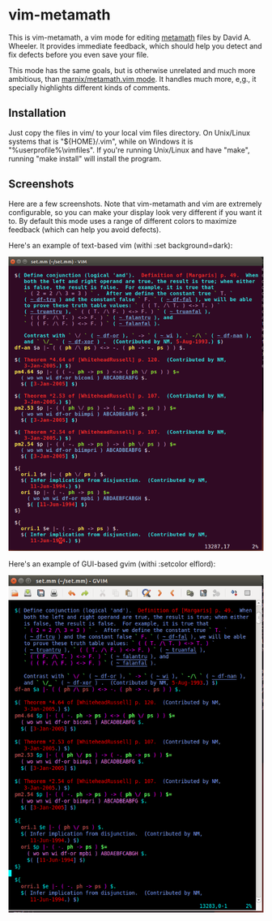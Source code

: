 # vim-metamath

This is vim-metamath, a vim mode for editing [metamath](http://metamath.org/)
files by David A. Wheeler.  It provides immediate feedback, which
should help you detect and fix defects before you even save your file.

This mode has the same goals, but is otherwise unrelated
and much more ambitious, than
[marnix/metamath.vim mode](https://github.com/marnix/metamath.vim).
It handles much more, e,g., it specially highlights different kinds of comments.

## Installation

Just copy the files in vim/ to your local vim files directory.
On Unix/Linux systems that is "${HOME}/.vim", while on
Windows it is "%userprofile%\vimfiles".
If you're running Unix/Linux and have "make", running "make install"
will install the program.

## Screenshots

Here are a few screenshots.
Note that vim-metamath and vim are extremely configurable, so you
can make your display look very different if you want it to.
By default this mode uses a range of different colors to
maximize feedback (which can help you avoid defects).

Here's an example of text-based vim (withi :set background=dark):

![Vim metamath screenshot](https://github.com/david-a-wheeler/vim-metamath/blob/master/vim-metamath-screenshot.png)

Here's an example of GUI-based gvim (withi :setcolor elflord):

![GVim metamath screenshot](https://github.com/david-a-wheeler/vim-metamath/blob/master/gvim-metamath-elflord.png)
